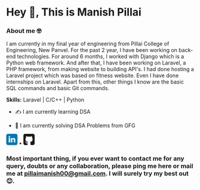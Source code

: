 # Hey 👋, This is Manish Pillai
### About me 🤓


I am currently in my final year of engineering from Pillai College of Engineering, New Panvel. For the past 2 year, I have been working on back-end technologies. For around 6 months, I worked with Django which is a Python web framework. And after that, I have been working on Laravel, a PHP framework, from making website to building API's. I had done hosting a Laravel project which was based on fitness website. Even I have done internships on Laravel.
Apart from this, other things I know are the basic SQL commands and basic Git commands.

**Skills:** Laravel | C/C++ | Python 

- ✍️ I am currently learning DSA 

- 🌱  I am currently solving DSA Problems from GFG

<a href = https://www.linkedin.com/in/pillaimanish><img src=https://raw.githubusercontent.com/edent/SuperTinyIcons/master/images/svg/linkedin.svg height='30' weight='30'></a> • <a href = https://github.com/pillaimanish><img src=https://raw.githubusercontent.com/edent/SuperTinyIcons/master/images/svg/github.svg height='30' weight='30'></a>


### Most important thing, if you ever want to contact me for any query, doubts or any collaboration, please ping me here or mail me at pillaimanish00@gmail.com. I will surely try my best out 😊.
